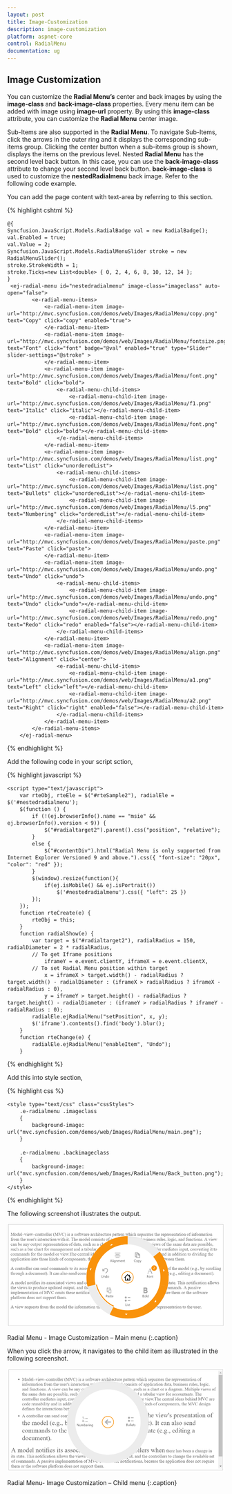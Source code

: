 ```yaml
---
layout: post
title: Image-Customization
description: image-customization
platform: aspnet-core
control: RadialMenu 
documentation: ug
---
```


## Image Customization

You can customize the **Radial Menu’s** center and back images by using the **image-class** and **back-image-class** properties. Every menu item can be added with image using **image-url** property. By using this **image-class** attribute, you can customize the **Radial Menu** center image. 

Sub-Items are also supported in the **Radial Menu**. To navigate Sub-Items, click the arrows in the outer ring and it displays the corresponding sub-items group. Clicking the center button when a sub-items group is shown, displays the items on the previous level. Nested **Radial Menu** has the second level back button. In this case, you can use the **back-image-class** attribute to change your second level back button. **back-image-class** is used to customize the **nestedRadialmenu** back image. Refer to the following code example.

You can add the page content with text-area by referring to this section.

{% highlight cshtml %}

    @{
    Syncfusion.JavaScript.Models.RadialBadge val = new RadialBadge();
    val.Enabled = true;
    val.Value = 2;
    Syncfusion.JavaScript.Models.RadialMenuSlider stroke = new RadialMenuSlider();
    stroke.StrokeWidth = 1;
    stroke.Ticks=new List<double> { 0, 2, 4, 6, 8, 10, 12, 14 };
    }
     <ej-radial-menu id="nestedradialmenu" image-class="imageclass" auto-open="false">
            <e-radial-menu-items>
                <e-radial-menu-item image-url="http://mvc.syncfusion.com/demos/web/Images/RadialMenu/copy.png" text="Copy" click="copy" enabled="true">
                </e-radial-menu-item>
                <e-radial-menu-item image-url="http://mvc.syncfusion.com/demos/web/Images/RadialMenu/fontsize.png" text="Font" click="font" badge="@val" enabled="true" type="Slider" slider-settings="@stroke" >
                </e-radial-menu-item>
                <e-radial-menu-item image-url="http://mvc.syncfusion.com/demos/web/Images/RadialMenu/font.png" text="Bold" click="bold">
                    <e-radial-menu-child-items>
                        <e-radial-menu-child-item image-url="http://mvc.syncfusion.com/demos/web/Images/RadialMenu/f1.png" text="Italic" click="italic"></e-radial-menu-child-item>
                        <e-radial-menu-child-item image-url="http://mvc.syncfusion.com/demos/web/Images/RadialMenu/font.png" text="Bold" click="bold"></e-radial-menu-child-item>
                    </e-radial-menu-child-items>
                </e-radial-menu-item>
                <e-radial-menu-item image-url="http://mvc.syncfusion.com/demos/web/Images/RadialMenu/list.png" text="List" click="unorderedList">
                    <e-radial-menu-child-items>
                        <e-radial-menu-child-item image-url="http://mvc.syncfusion.com/demos/web/Images/RadialMenu/list.png" text="Bullets" click="unorderedList"></e-radial-menu-child-item>
                        <e-radial-menu-child-item image-url="http://mvc.syncfusion.com/demos/web/Images/RadialMenu/l5.png" text="Numbering" click="orderedList"></e-radial-menu-child-item>
                    </e-radial-menu-child-items>
                </e-radial-menu-item>
                <e-radial-menu-item image-url="http://mvc.syncfusion.com/demos/web/Images/RadialMenu/paste.png" text="Paste" click="paste">
                </e-radial-menu-item>
                <e-radial-menu-item image-url="http://mvc.syncfusion.com/demos/web/Images/RadialMenu/undo.png" text="Undo" click="undo">
                    <e-radial-menu-child-items>
                        <e-radial-menu-child-item image-url="http://mvc.syncfusion.com/demos/web/Images/RadialMenu/undo.png" text="Undo" click="undo"></e-radial-menu-child-item>
                        <e-radial-menu-child-item image-url="http://mvc.syncfusion.com/demos/web/Images/RadialMenu/redo.png" text="Redo" click="redo" enabled="false"></e-radial-menu-child-item>
                    </e-radial-menu-child-items>
                </e-radial-menu-item>
                <e-radial-menu-item image-url="http://mvc.syncfusion.com/demos/web/Images/RadialMenu/align.png" text="Alignment" click="center">
                    <e-radial-menu-child-items>
                        <e-radial-menu-child-item image-url="http://mvc.syncfusion.com/demos/web/Images/RadialMenu/a1.png" text="Left" click="left"></e-radial-menu-child-item>
                        <e-radial-menu-child-item image-url="http://mvc.syncfusion.com/demos/web/Images/RadialMenu/a2.png" text="Right" click="right" enabled="false"></e-radial-menu-child-item>
                    </e-radial-menu-child-items>
                </e-radial-menu-item>
            </e-radial-menu-items>
        </ej-radial-menu>

{% endhighlight %}

Add the following code in your script sction,

{% highlight javascript %}

    <script type="text/javascript">
        var rteObj, rteEle = $("#rteSample2"), radialEle = $('#nestedradialmenu');
        $(function () {
            if (!(ej.browserInfo().name == "msie" && ej.browserInfo().version < 9)) {
                $("#radialtarget2").parent().css("position", "relative");
            }
            else {
                $("#contentDiv").html("Radial Menu is only supported from Internet Explorer Versioned 9 and above.").css({ "font-size": "20px", "color": "red" });
            }
            $(window).resize(function(){
                if(ej.isMobile() && ej.isPortrait())
                    $('#nestedradialmenu').css({ "left": 25 })
            });
        });
        function rteCreate(e) {
            rteObj = this;
        }
        function radialShow(e) {
            var target = $("#radialtarget2"), radialRadius = 150, radialDiameter = 2 * radialRadius,
            // To get Iframe positions
                iframeY = e.event.clientY, iframeX = e.event.clientX,
            // To set Radial Menu position within target
                x = iframeX > target.width() - radialRadius ? target.width() - radialDiameter : (iframeX > radialRadius ? iframeX - radialRadius : 0),
                y = iframeY > target.height() - radialRadius ? target.height() - radialDiameter : (iframeY > radialRadius ? iframeY - radialRadius : 0);
            radialEle.ejRadialMenu("setPosition", x, y);
            $('iframe').contents().find('body').blur();
        }
        function rteChange(e) {
            radialEle.ejRadialMenu("enableItem", "Undo");
        }

{% endhighlight %}

Add this into style section,

{% highlight css %}

    <style type="text/css" class="cssStyles">
        .e-radialmenu .imageclass
        {
            background-image: url("mvc.syncfusion.com/demos/web/Images/RadialMenu/main.png");
        }
        
        .e-radialmenu .backimageclass
        {
            background-image: url("mvc.syncfusion.com/demos/web/Images/RadialMenu/Back_button.png");
        }
    </style>


{% endhighlight %}

The following screenshot illustrates the output.

![](image-customization_images\img1.png)

Radial Menu - Image Customization – Main menu
{:.caption}

When you click the arrow, it navigates to the child item as illustrated in the following screenshot.

![](image-customization_images\img2.png)

Radial Menu- Image Customization – Child menu 
{:.caption}